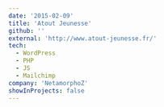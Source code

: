 ```yaml
---
date: '2015-02-09'
title: 'Atout Jeunesse'
github: ''
external: 'http://www.atout-jeunesse.fr/'
tech:
  - WordPress
  - PHP
  - JS
  - Mailchimp
company: 'NetamorphoZ'
showInProjects: false
---
```


